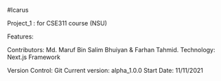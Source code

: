 #Icarus

Project_1 : for CSE311 course (NSU)

Features:

Contributors: Md. Maruf Bin Salim Bhuiyan & Farhan Tahmid.
Technology: Next.js Framework

Version Control: Git
Current version: alpha_1.0.0
Start Date: 11/11/2021

